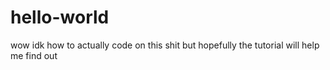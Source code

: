 # hello-world

wow idk how to actually code on this shit but hopefully the tutorial will help me find out
